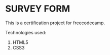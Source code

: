 # SURVEY FORM
This is a certification project for freecodecamp.

Technologies used:
1. HTML5
2. CSS3
